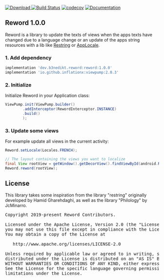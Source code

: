 [ ![Download](https://api.bintray.com/packages/b3nedikt/reword/reword/images/download.svg?version=1.0.0) ](https://bintray.com/b3nedikt/reword/reword/1.0.0/link)
[![Build Status](https://travis-ci.org/B3nedikt/reword.svg?branch=master)](https://travis-ci.org/B3nedikt/reword)
[![codecov](https://codecov.io/gh/B3nedikt/reword/branch/master/graph/badge.svg)](https://codecov.io/gh/B3nedikt/reword)
[![Documentation](https://img.shields.io/badge/docs-documentation-green.svg)](https://b3nedikt.github.io/reword/)

## Reword 1.0.0
Reword is a library to update the texts of views when the apps texts have
changed due to a language change or an update of the apps string resources with a lib like
[Restring](https://github.com/B3nedikt/restring) or [AppLocale](https://github.com/B3nedikt/AppLocale).

### 1. Add dependency
```groovy
implementation 'dev.b3nedikt.reword:reword:1.0.0'
implementation 'io.github.inflationx:viewpump:2.0.3'
```

### 2. Initialize
Initialize Reword in your Application class:
```java
ViewPump.init(ViewPump.builder()
        .addInterceptor(RewordInterceptor.INSTANCE)
        .build()
        );
```

### 3. Update some views
For example update all views in the current activity:
```java
Reword.setLocale(Locales.FRENCH);

// The layout containing the views you want to localize
final View rootView = getWindow().getDecorView().findViewById(android.R.id.content);
Reword.reword(rootView);
```

## License
This library takes some inspiration from the library "restring" originally developed by Hamid Gharehdaghi,
as well as the library "Philology" by JcMinarro.
<pre>
Copyright 2019-present Reword Contributors.

Licensed under the Apache License, Version 2.0 (the "License");
you may not use this file except in compliance with the License.
You may obtain a copy of the License at

   http://www.apache.org/licenses/LICENSE-2.0

Unless required by applicable law or agreed to in writing, software
distributed under the License is distributed on an "AS IS" BASIS,
WITHOUT WARRANTIES OR CONDITIONS OF ANY KIND, either express or implied.
See the License for the specific language governing permissions and
limitations under the License.
</pre>

